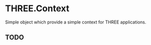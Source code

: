 THREE.Context
=============

Simple object which provide a simple context for THREE applications.

TODO
----